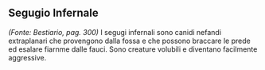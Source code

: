 ## **Segugio Infernale**

*(Fonte: Bestiario, pag. 300)* I segugi infernali sono canidi nefandi extraplanari che provengono dalla fossa e che possono braccare le prede ed esalare fiarnme dalle fauci. Sono creature volubili e diventano facilmente aggressive.
